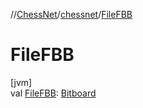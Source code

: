 //[ChessNet](../../index.md)/[chessnet](index.md)/[FileFBB](-file-f-b-b.md)

# FileFBB

[jvm]\
val [FileFBB](-file-f-b-b.md): [Bitboard](index.md#610777926%2FClasslikes%2F-1216412040)
